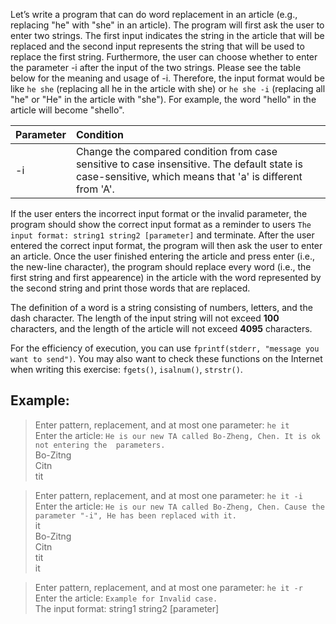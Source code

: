 Let’s write a program that can do word replacement in an article (e.g., replacing "he" with "she" in an article). The program will first ask the user to enter two strings. The first input indicates the string in the article that will be replaced and the second input represents the string that will be used to replace the first string. Furthermore, the user can choose whether to enter the parameter -i after the input of the two strings. Please see the table below for the meaning and usage of -i. Therefore, the input format would be like `he she` (replacing all he in the article with she) or `he she -i` (replacing all "he" or "He" in the article with "she"). For example, the word "hello" in the article will become "shello".

| Parameter | Condition |
| :-------- | :-------- |
| -i        | Change the compared condition from case sensitive to case insensitive. The default state is case-sensitive, which means that 'a' is different from 'A'. |

If the user enters the incorrect input format or the invalid parameter, the program should show the correct input format as a reminder to users `The input format: string1 string2 [parameter]` and terminate. After the user entered the correct input format, the program will then ask the user to enter an article. Once the user finished entering the article and press enter (i.e., the new-line character), the program should replace every word (i.e., the first string and first appearence) in the article with the word represented by the second string and print those words that are replaced.

The definition of a word is a string consisting of numbers, letters, and the dash character. The length of the input string will not exceed **100** characters, and the length of the article will not exceed **4095** characters.

For the efficiency of execution, you can use `fprintf(stderr, "message you want to send")`. You may also want to check these functions on the Internet when writing this exercise: `fgets()`, `isalnum()`, `strstr()`.

## Example:
> Enter pattern, replacement, and at most one parameter: `he it`  
> Enter the article: `He is our new TA called Bo-Zheng, Chen. It is ok not entering the  parameters.`  
> Bo-Zitng  
> Citn  
> tit

> Enter pattern, replacement, and at most one parameter: `he it -i`  
> Enter the article: `He is our new TA called Bo-Zheng, Chen. Cause the parameter "-i", He has been replaced with it.`  
> it  
> Bo-Zitng  
> Citn  
> tit  
> it

> Enter pattern, replacement, and at most one parameter: `he it -r`  
> Enter the article: `Example for Invalid case.`  
> The input format: string1 string2 [parameter]
